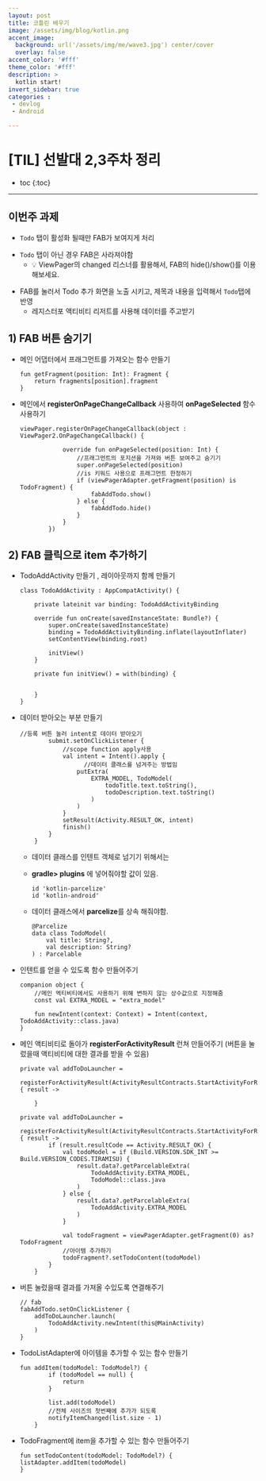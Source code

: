 ```yaml
---
layout: post
title: 코틀린 배우기
image: /assets/img/blog/kotlin.png
accent_image: 
  background: url('/assets/img/me/wave3.jpg') center/cover
  overlay: false
accent_color: '#fff'
theme_color: '#fff'
description: >
  kotlin start!
invert_sidebar: true
categories :
 - devlog	
 - Android

---
```


# [TIL] 선발대 2,3주차 정리

* toc
{:toc}
---

## 이번주 과제

* `Todo` 탭이 활성화 될때만 FAB가 보여지게 처리

- `Todo` 탭이 아닌 경우 FAB은 사라져야함
  * 💡 ViewPager의 changed 리스너를 활용해서, FAB의 hide()/show()를 이용해보세요.



* FAB를 눌러서 Todo 추가 화면을 노출 시키고, 제목과 내용을 입력해서 `Todo`탭에 반영
  * 레지스터포 액티비티 리저트를 사용해 데이터를 주고받기
  
  

## 1) FAB 버튼 숨기기

- 메인 어댑터에서 프래그먼트를 가져오는 함수 만들기

  ```
  fun getFragment(position: Int): Fragment {
      return fragments[position].fragment
  }
  ```

- 메인에서 **registerOnPageChangeCallback** 사용하여 **onPageSelected** 함수 사용하기

  ```
  viewPager.registerOnPageChangeCallback(object : ViewPager2.OnPageChangeCallback() {
  
              override fun onPageSelected(position: Int) {
                  //프래그먼트의 포지션을 가져와 버튼 보여주고 숨기기
                  super.onPageSelected(position)
                  //is 키워드 사용으로 프래그먼트 한정하기
                  if (viewPagerAdapter.getFragment(position) is TodoFragment) {
                      fabAddTodo.show()
                  } else {
                      fabAddTodo.hide()
                  }
              }
          })
  ```

  



## 2) FAB 클릭으로 item 추가하기

* TodoAddActivity 만들기 , 레이아웃까지 함께 만들기

  ```
  class TodoAddActivity : AppCompatActivity() {
  
      private lateinit var binding: TodoAddActivityBinding
  
      override fun onCreate(savedInstanceState: Bundle?) {
          super.onCreate(savedInstanceState)
          binding = TodoAddActivityBinding.inflate(layoutInflater)
          setContentView(binding.root)
  
          initView()
      }
  
      private fun initView() = with(binding) {
  
          
      }
  }
  ```

* 데이터 받아오는 부분 만들기

  ```
  //등록 버튼 눌러 intent로 데이터 받아오기
          submit.setOnClickListener {
              //scope function apply사용
              val intent = Intent().apply {
              		//데이터 클래스를 넘겨주는 방법임
                  putExtra(
                      EXTRA_MODEL, TodoModel(
                          todoTitle.text.toString(),
                          todoDescription.text.toString()
                      )
                  )
              }
              setResult(Activity.RESULT_OK, intent)
              finish()
          }
      }
  ```

  * 데이터 클래스를 인텐트 객체로 넘기기 위해서는 

  * **gradle> plugins** 에 넣어줘야할 값이 있음.

    ```
    id 'kotlin-parcelize'
    id 'kotlin-android'
    ```

  * 데이터 클래스에서 **parcelize**를 상속 해줘야함.

    ```
    @Parcelize
    data class TodoModel(
        val title: String?,
        val description: String?
    ) : Parcelable
    ```

* 인텐트를 얻을 수 있도록 함수 만들어주기

  ```
  companion object {
      //메인 엑티비티에서도 사용하기 위해 변하지 않는 상수값으로 지정해줌
      const val EXTRA_MODEL = "extra_model"
  
      fun newIntent(context: Context) = Intent(context, TodoAddActivity::class.java)
  }
  ```

* 메인 액티비티로 돌아가 **registerForActivityResult** 런쳐 만들어주기 (버튼을 눌렀을때 액티비티에 대한 결과를 받을 수 있음)

  ```
  private val addToDoLauncher =
      registerForActivityResult(ActivityResultContracts.StartActivityForResult()) { result ->
         
      }
  ```

  ```
  private val addToDoLauncher =
      registerForActivityResult(ActivityResultContracts.StartActivityForResult()) { result ->
          if (result.resultCode == Activity.RESULT_OK) {
              val todoModel = if (Build.VERSION.SDK_INT >= Build.VERSION_CODES.TIRAMISU) {
                  result.data?.getParcelableExtra(
                      TodoAddActivity.EXTRA_MODEL,
                      TodoModel::class.java
                  )
              } else {
                  result.data?.getParcelableExtra(
                      TodoAddActivity.EXTRA_MODEL
                  )
              }
  
              val todoFragment = viewPagerAdapter.getFragment(0) as? TodoFragment
              //아이템 추가하기
              todoFragment?.setTodoContent(todoModel)
          }
      }
  ```

* 버튼 눌렀을때 결과를 가져올 수있도록 연결해주기 

  ```
  // fab
  fabAddTodo.setOnClickListener {
      addToDoLauncher.launch(
          TodoAddActivity.newIntent(this@MainActivity)
      )
  }
  ```


* TodoListAdapter에 아이템을 추가할 수 있는 함수 만들기

  ```
  fun addItem(todoModel: TodoModel?) {
          if (todoModel == null) {
              return
          }
  
          list.add(todoModel)
          //전체 사이즈의 첫번째에 추가가 되도록
          notifyItemChanged(list.size - 1)
      }
  ```

* TodoFragment에 item을 추가할 수 있는 함수 만들어주기

	```
	fun setTodoContent(todoModel: TodoModel?) {
  listAdapter.addItem(todoModel)
	}
	```

